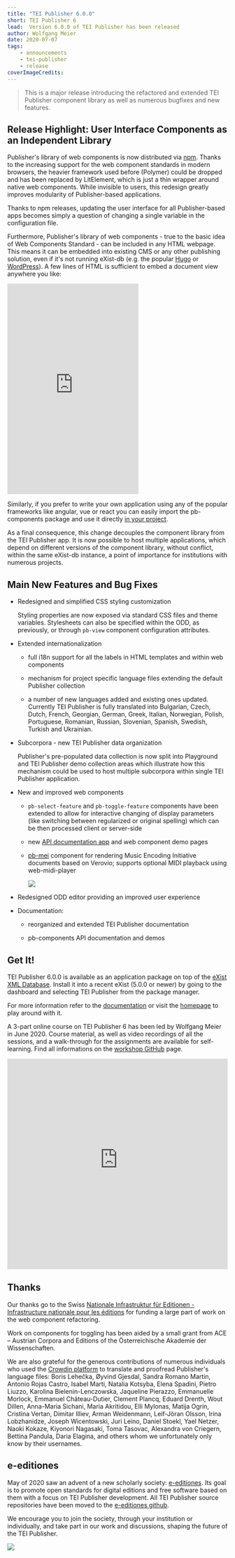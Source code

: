 ```yaml
---
title: "TEI Publisher 6.0.0"
short: TEI Publisher 6
lead:  Version 6.0.0 of TEI Publisher has been released
author: Wolfgang Meier
date: 2020-07-07
tags:
    - announcements
    - tei-publisher
    - release
coverImageCredits: 
---
```


> This is a major release introducing the refactored and extended TEI
> Publisher component library as well as numerous bugfixes and new
> features.

## Release Highlight: User Interface Components as an Independent Library

Publisher's library of web components is now distributed via
[npm](https://www.npmjs.com/package/@teipublisher/pb-components). Thanks
to the increasing support for the web component standards in modern
browsers, the heavier framework used before (Polymer) could be dropped
and has been replaced by LitElement, which is just a thin wrapper around
native web components. While invisible to users, this redesign greatly
improves modularity of Publisher-based applications.

Thanks to npm releases, updating the user interface for all
Publisher-based apps becomes simply a question of changing a single
variable in the configuration file.

Furthermore, Publisher's library of web components - true to the basic
idea of Web Components Standard - can be included in any HTML webpage.
This means it can be embedded into existing CMS or any other publishing
solution, even if it's not running eXist-db (e.g. the popular
[Hugo](https://teipublisher.onrender.com/post/embedding-publisher/) or
[WordPress](https://e-editiones.org/blog/)). A few lines of HTML is
sufficient to embed a document view anywhere you like:

<iframe scrolling="no" frameborder="no" allowtransparency="true" allowfullscreen="" height="480" title="undefinedl" src="https://codepen.io/wolfgangmm/embed/GRJyvNY?height=480&theme-id=dark&default-tab=html,result&editable=true">Loading codepen ...</iframe>

Similarly, if you prefer to write your own application using any of the
popular frameworks like angular, vue or react you can easily import the
pb-components package and use it directly [in your
project](https://github.com/eeditiones/pb-extension-template).

As a final consequence, this change decouples the component library from
the TEI Publisher app. It is now possible to host multiple applications,
which depend on different versions of the component library, without
conflict, within the same eXist-db instance, a point of importance for
institutions with numerous projects.

## Main New Features and Bug Fixes

- Redesigned and simplified CSS styling customization

  Styling properties are now exposed via standard CSS files and theme
  variables. Stylesheets can also be specified within the ODD, as
  previously, or through `pb-view` component configuration attributes.

- Extended internationalization

  - full i18n support for all the labels in HTML templates and within
    web components

  - mechanism for project specific language files extending the default
    Publisher collection

  - a number of new languages added and existing ones updated. Currently
    TEI Publisher is fully translated into Bulgarian, Czech, Dutch,
    French, Georgian, German, Greek, Italian, Norwegian, Polish,
    Portuguese, Romanian, Russian, Slovenian, Spanish, Swedish, Turkish
    and Ukrainian.

- Subcorpora - new TEI Publisher data organization

  Publisher's pre-populated data collection is now split into Playground
  and TEI Publisher demo collection areas which illustrate how this
  mechanism could be used to host multiple subcorpora within single TEI
  Publisher application.

- New and improved web components

  - `pb-select-feature` and `pb-toggle-feature` components have been
    extended to allow for interactive changing of display parameters
    (like switching between regularized or original spelling) which can
    be then processed client or server-side

  - new [API documentation
    app](https://unpkg.com/@teipublisher/pb-components@latest/dist/api.html)
    and web component demo pages

  - [pb-mei](https://unpkg.com/@teipublisher/pb-components@1.0.0/dist/api.html#pb-mei.1)
    component for rendering Music Encoding Initiative documents based on
    Verovio; supports optional MIDI playback using web-midi-player

    ![](/img/mei-demo.png)

- Redesigned ODD editor providing an improved user experience

- Documentation:

  - reorganized and extended TEI Publisher documentation

  - pb-components API documentation and demos

## Get It!

TEI Publisher 6.0.0 is available as an application package on top of the
[eXist XML Database](https://exist-db.org). Install it into a recent
eXist (5.0.0 or newer) by going to the dashboard and selecting TEI
Publisher from the package manager.

For more information refer to the
[documentation](https://teipublisher.com/exist/apps/tei-publisher/doc/documentation.xml)
or visit the [homepage](https://teipublisher.com) to play around with
it.

A 3-part online course on TEI Publisher 6 has been led by Wolfgang Meier
in June 2020. Course material, as well as video recordings of all the
sessions, and a walk-through for the assignments are available for
self-learning. Find all informations on the [workshop
GitHub](https://github.com/eeditiones/workshop#slides) page.

<iframe src="https://www.youtube-nocookie.com/embed/QuWrfAS2SWM" width="100%" height="480px" frameborder="0" gesture="media" allow="encrypted-media" allowfullscreen="allowfullscreen"></iframe>

## Thanks

Our thanks go to the Swiss [Nationale Infrastruktur für Editionen -
Infrastructure nationale pour les éditions](https://www.nie-ine.ch/) for
funding a large part of work on the web component refactoring.

Work on components for toggling has been aided by a small grant from ACE
– Austrian Corpora and Editions of the Österreichische Akademie der
Wissenschaften.

We are also grateful for the generous contributions of numerous
individuals who used the [Crowdin
platform](https://crwd.in/tei-publisher) to translate and proofread
Publisher's language files: Boris Lehečka, Øyvind Gjesdal, Sandra Romano
Martin, Antonio Rojas Castro, Isabel Marti, Natalia Kotsyba, Elena
Spadini, Pietro Liuzzo, Karolina Bielenin-Lenczowska, Jaqueline
Pierazzo, Emmanuelle Morlock, Emmanuel Château-Dutier, Clement Plancq,
Eduard Drenth, Wout Dillen, Anna-Maria Sichani, Maria Akritidou, Elli
Mylonas, Matija Ogrin, Cristina Vertan, Dimitar Illiev, Arman
Weidenmann, Leif-Jöran Olsson, Irina Lobzhanidze, Joseph Wicentowski,
Juri Leino, Daniel Stoekl, Yael Netzer, Naoki Kokaze, Kiyonori Nagasaki,
Toma Tasovac, Alexandra von Criegern, Bettina Pandula, Daria Elagina,
and others whom we unfortunately only know by their usernames.

## e-editiones

May of 2020 saw an advent of a new scholarly society:
[e-editiones](https://e-editiones.org). Its goal is to promote open
standards for digital editions and free software based on them with a
focus on TEI Publisher development. All TEI Publisher source
repositories have been moved to the [e-editiones
github](https://github.com/eeditiones).

We encourage you to join the society, through your institution or
individually, and take part in our work and discussions, shaping the
future of the TEI Publisher.



[![](/img/e-editiones-logo-color.svg)](https://e-editiones.org)

